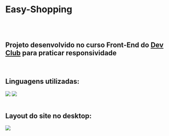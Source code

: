 <h1> Easy-Shopping </h1>
</br>
</br>


<h2> Projeto desenvolvido no curso Front-End do <a href="https://rodolfomori.com.br/devclub">Dev Club</a> para praticar responsividade</h2> 
</br>


<div style="display-block">
  <h2> Linguagens utilizadas: </h2>
  <img src="https://img.shields.io/badge/HTML5-E34F26?style=for-the-badge&logo=html5&logoColor=white"/>
  <img src="https://img.shields.io/badge/CSS3-1572B6?style=for-the-badge&logo=css3&logoColor=white"/>
 </div>
 </br>
 
<h2> Layout do site no desktop: </h2>
<img src="https://github.com/Beatrizsantos1/Easy-Shopping/blob/master/img/Shopping%20via%20desktop%20illustration.png?raw=true">
